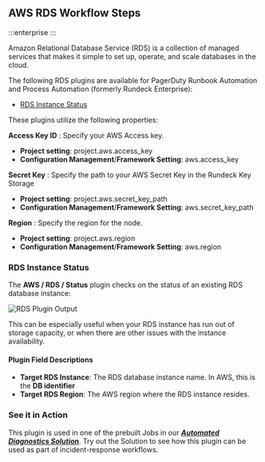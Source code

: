 ## AWS RDS Workflow Steps

:::enterprise
:::

Amazon Relational Database Service (RDS) is a collection of managed services that makes it simple to set up, operate, and scale databases in the cloud.

The following RDS plugins are available for PagerDuty Runbook Automation and Process Automation (formerly Rundeck Enterprise):

* [RDS Instance Status](#rds-instance-status)

These plugins utilize the following properties:

**Access Key ID**
: Specify your AWS Access key.

- **Project setting**: project.aws.access_key
- **Configuration Management**/**Framework Setting**: aws.access_key

**Secret Key**
: Specify the path to your AWS Secret Key in the Rundeck Key Storage

- **Project setting**: project.aws.secret_key_path
- **Configuration Management**/**Framework Setting**: aws.secret_key_path

**Region**
: Specify the region for the node.

- **Project setting**: project.aws.region
- **Configuration Management**/**Framework Setting**: aws.region

### RDS Instance Status

The **AWS / RDS / Status** plugin checks on the status of an existing RDS database instance:

![RDS Plugin Output](@assets/img/aws-rds-status-output.png)<br>

This can be especially useful when your RDS instance has run out of storage capacity, or when there are other issues with the instance availability.

#### Plugin Field Descriptions

* **Target RDS Instance**: The RDS database instance name. In AWS, this is the **DB identifier**
* **Target RDS Region**: The AWS region where the RDS instance resides.

### See it in Action
This plugin is used in one of the prebuilt Jobs in our [**_Automated Diagnostics Solution_**](/learning/solutions/automated-diagnostics/solution-overview). 
Try out the Solution to see how this plugin can be used as part of incident-response workflows.
